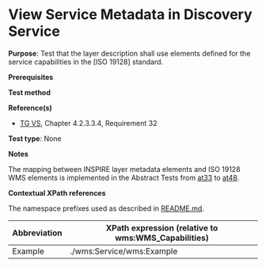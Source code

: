 # View Service Metadata in Discovery Service

**Purpose**: Test that the layer description shall use elements defined for the service capabilities in the [ISO 19128] standard.

**Prerequisites**

**Test method**

**Reference(s)**
* [TG VS](./README.md#ref_TG_VS), Chapter 4.2.3.3.4, Requirement 32

**Test type**: None

**Notes**

The mapping between INSPIRE layer metadata elements and ISO 19128 WMS elements is implemented in the Abstract Tests from [at33](./at33-getcapabilities-layer-title.md) to [at48](./at48-getcapabilities-layer-dimension-pairs.md).

**Contextual XPath references**

The namespace prefixes used as described in [README.md](./README.md#namespaces).

Abbreviation                                               |  XPath expression (relative to wms:WMS_Capabilities)
---------------------------------------------------------- | -------------------------------------------------------------------------
Example <a name="example"></a> | ./wms:Service/wms:Example
